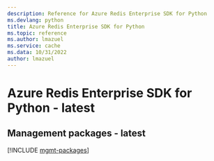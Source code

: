 ```yaml
---
description: Reference for Azure Redis Enterprise SDK for Python
ms.devlang: python
title: Azure Redis Enterprise SDK for Python
ms.topic: reference
ms.author: lmazuel
ms.service: cache
ms.data: 10/31/2022
author: lmazuel
---
```

# Azure Redis Enterprise SDK for Python - latest

## Management packages - latest
[!INCLUDE [mgmt-packages](redis-enterprise-mgmt-index.md)]